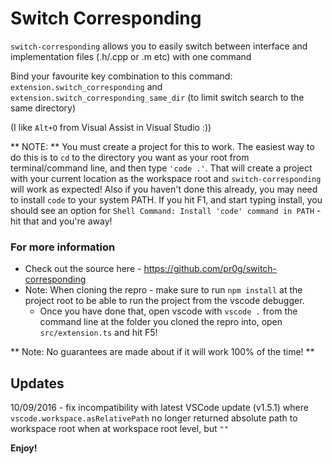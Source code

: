 # Switch Corresponding
 `switch-corresponding` allows you to easily switch between interface and implementation files (.h/.cpp or .m etc) with one command

Bind your favourite key combination to this command: `extension.switch_corresponding` and `extension.switch_corresponding_same_dir` (to limit switch search to the same directory)

(I  like `Alt+O` from Visual Assist in Visual Studio :))

** NOTE: ** You must create a project for this to work.
The easiest way to do this is to `cd` to the directory you want as your root from terminal/command line, and then type `'code .'`.
That will create a project with your current location as the workspace root and `switch-corresponding` will work as expected!
Also if you haven't done this already, you may need to install `code` to your system PATH.
If you hit F1, and start typing install, you should see an option for `Shell Command: Install 'code' command in PATH` - hit that and you're away!

### For more information
 * Check out the source here - https://github.com/pr0g/switch-corresponding
 * Note: When cloning the repro - make sure to run `npm install` at the project root to be able to run the project from the vscode debugger. 
  	* Once you have done that, open vscode with `vscode .` from the command line at the folder you cloned the repro into, open `src/extension.ts` and hit F5!

** Note: No guarantees are made about if it will work 100% of the time! **

## Updates
10/09/2016 - fix incompatibility with latest VSCode update (v1.5.1) where `vscode.workspace.asRelativePath` no longer returned absolute path to workspace root when at workspace root level, but `""`

**Enjoy!**
